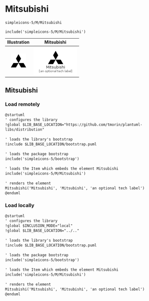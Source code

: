 # Mitsubishi


```text
simpleicons-5/M/Mitsubishi
```

```text
include('simpleicons-5/M/Mitsubishi')
```



| Illustration | Mitsubishi |
| :---: | :---: |
| ![illustration for Illustration](../../simpleicons-5/M/Mitsubishi.png) | ![illustration for Mitsubishi](../../simpleicons-5/M/Mitsubishi.Local.png) |




## Mitsubishi

### Load remotely
```plantuml
@startuml
' configures the library
!global $LIB_BASE_LOCATION="https://github.com/tmorin/plantuml-libs/distribution"

' loads the library's bootstrap
!include $LIB_BASE_LOCATION/bootstrap.puml

' loads the package bootstrap
include('simpleicons-5/bootstrap')

' loads the Item which embeds the element Mitsubishi
include('simpleicons-5/M/Mitsubishi')

' renders the element
Mitsubishi('Mitsubishi', 'Mitsubishi', 'an optional tech label')
@enduml
```

### Load locally
```plantuml
@startuml
' configures the library
!global $INCLUSION_MODE="local"
!global $LIB_BASE_LOCATION="../.."

' loads the library's bootstrap
!include $LIB_BASE_LOCATION/bootstrap.puml

' loads the package bootstrap
include('simpleicons-5/bootstrap')

' loads the Item which embeds the element Mitsubishi
include('simpleicons-5/M/Mitsubishi')

' renders the element
Mitsubishi('Mitsubishi', 'Mitsubishi', 'an optional tech label')
@enduml
```

